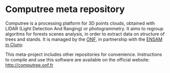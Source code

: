 Computree meta repository
======================
Computree is a processing platform for 3D points clouds, obtained with LIDAR (Light Detection And Ranging) or photogrammetry. It aims to regroup algoritms for forests scenes analysis, in order to extract data on structure of trees and stands. It is managed by the [ONF](http://www.onf.fr), in partnership with the [ENSAM in Cluny](http://www.ensam.fr/fr/centres_et_instituts/centre_cluny).

This meta-project includes other repositories for convenience. Instructions to compile and use this software are available on the official website: http://computree.onf.fr
